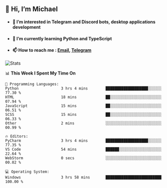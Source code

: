 ## 👋 Hi, I’m Michael
- #### 👀 I’m interested in Telegram and Discord bots, desktop applications development
- #### 🌱 I’m currently learning Python and TypeScript
- #### 📫 How to reach me : [Email](mailto:misha@kurapov.ru), [Telegram](https://t.me/mickr7)

![Stats](https://github-readme-stats.vercel.app/api?username=krpff&show_icons=true&theme=github_dark&hide_border=true&hide=issues&count_private=true&layout=compact)


<!--START_SECTION:waka-->
📊 **This Week I Spent My Time On** 

```text
💬 Programming Languages: 
Python                   3 hrs 4 mins        ███████████████████░░░░░░   77.30 % 
HTML                     18 mins             ██░░░░░░░░░░░░░░░░░░░░░░░   07.94 % 
JavaScript               15 mins             ██░░░░░░░░░░░░░░░░░░░░░░░   06.51 % 
SCSS                     15 mins             ██░░░░░░░░░░░░░░░░░░░░░░░   06.33 % 
Other                    2 mins              ░░░░░░░░░░░░░░░░░░░░░░░░░   00.99 % 

🔥 Editors: 
PyCharm                  3 hrs 4 mins        ███████████████████░░░░░░   77.35 % 
VS Code                  54 mins             ██████░░░░░░░░░░░░░░░░░░░   22.64 % 
WebStorm                 0 secs              ░░░░░░░░░░░░░░░░░░░░░░░░░   00.02 % 

💻 Operating System: 
Windows                  3 hrs 58 mins       █████████████████████████   100.00 % 
```


<!--END_SECTION:waka-->
